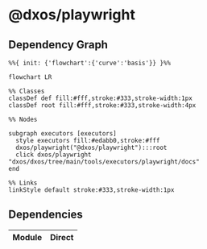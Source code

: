 # @dxos/playwright



## Dependency Graph

```mermaid
%%{ init: {'flowchart':{'curve':'basis'}} }%%

flowchart LR

%% Classes
classDef def fill:#fff,stroke:#333,stroke-width:1px
classDef root fill:#fff,stroke:#333,stroke-width:4px

%% Nodes

subgraph executors [executors]
  style executors fill:#edabb0,stroke:#fff
  dxos/playwright("@dxos/playwright"):::root
  click dxos/playwright "dxos/dxos/tree/main/tools/executors/playwright/docs"
end

%% Links
linkStyle default stroke:#333,stroke-width:1px
```

## Dependencies

| Module | Direct |
|---|---|
